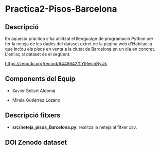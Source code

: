# Practica2-Pisos-Barcelona

## Descripció
En aquesta pràctica s'ha utilitzat el llenguatge de programació Python per fer la neteja de les dades del dataset extret de la pàgina web d'Habitaclia que inclou els pisos en venta a la ciutat de Barcelona en un dia en concret. L'enllaç al dataset és el següent:

https://zenodo.org/record/6448642#.YlRejchByUk

## Components del Equip

* Xavier Sellart Aldomà

* Mireia Gutiérrez Lozano

## Descripció fitxers

* **src/neteja_pisos_Barcelona.py**: realitza la neteja al fitxer csv.

## DOI Zenodo dataset


